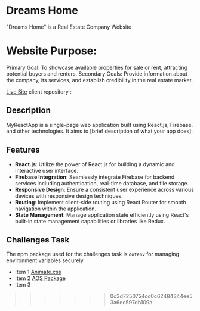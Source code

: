 


# Dreams Home
"Dreams Home" is a Real Estate Company Website
# Website Purpose:

Primary Goal: To showcase available properties for sale or rent, attracting potential buyers and renters.
Secondary Goals: Provide information about the company, its services, and establish credibility in the real estate market.

[Live Site](https://www.myreactapp.com)
client repository : 

## Description

MyReactApp is a single-page web application built using React.js, Firebase, and other technologies. It aims to [brief description of what your app does].

## Features

- **React.js**: Utilize the power of React.js for building a dynamic and interactive user interface.
- **Firebase Integration**: Seamlessly integrate Firebase for backend services including authentication, real-time database, and file storage.
- **Responsive Design**: Ensure a consistent user experience across various devices with responsive design techniques.
- **Routing**: Implement client-side routing using React Router for smooth navigation within the application.
- **State Management**: Manage application state efficiently using React's built-in state management capabilities or libraries like Redux.

## Challenges Task

The npm package used for the challenges task is `dotenv` for managing environment variables securely.
- Item 1 [Animate.css](https://animate.style/)
- Item 2 [AOS Package](https://www.npmjs.com/package/aos)
- Item 3







>>>>>>> 0c3d7250754cc0c62484344ee53a6ec597db109a
